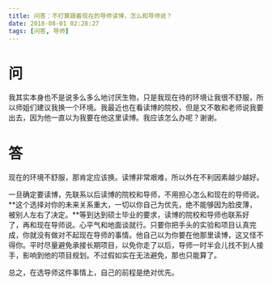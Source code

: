 ```yaml
---
title: 问答：不打算跟着现在的导师读博，怎么和导师说？
date: 2018-08-01 02:28:27
tags: [问答, 导师]
---
```


# 问
我其实本身也不是说多么多么地讨厌生物，只是我现在待的环境让我很不舒服，所以师姐们建议我换一个环境。我最近也在看读博的院校，但是又不敢和老师说我要出去，因为他一直以为我要在他这里读博。我应该怎么办呢？谢谢。

# 答
现在的环境不舒服，那肯定应该换。读博非常艰难，所以外在不利因素越少越好。

一旦确定要读博，先联系以后读博的院校和导师，不用担心怎么和现在的导师说。**这个选择对你的未来关系重大，一切以你自己为优先，绝不能够因为脸皮薄，被别人左右了决定。**等到达到硕士毕业的要求，读博的院校和导师也联系好了，再和现在导师说。心平气和地面谈就行。只要你把手头的实验和项目认真完成，你就没有做对不起现在导师的事情。他自己以为你要在他那里读博，这又怪不得你。平时尽量避免承接长期项目，以免你走了以后，导师一时半会儿找不到人接手，影响到他的项目规划。不过假如实在无法避免，那也只能算了。

总之，在选导师这件事情上，自己的前程是绝对优先。
